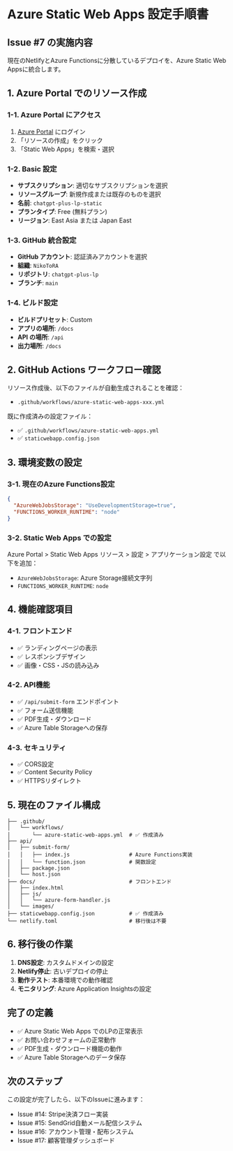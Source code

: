 # Azure Static Web Apps 設定手順書

## Issue #7 の実施内容

現在のNetlifyとAzure Functionsに分散しているデプロイを、Azure Static Web Appsに統合します。

## 1. Azure Portal でのリソース作成

### 1-1. Azure Portal にアクセス
1. [Azure Portal](https://portal.azure.com) にログイン
2. 「リソースの作成」をクリック
3. 「Static Web Apps」を検索・選択

### 1-2. Basic 設定
- **サブスクリプション**: 適切なサブスクリプションを選択
- **リソースグループ**: 新規作成または既存のものを選択
- **名前**: `chatgpt-plus-lp-static`
- **プランタイプ**: Free (無料プラン)
- **リージョン**: East Asia または Japan East

### 1-3. GitHub 統合設定
- **GitHub アカウント**: 認証済みアカウントを選択
- **組織**: `NikoToRA`
- **リポジトリ**: `chatgpt-plus-lp`
- **ブランチ**: `main`

### 1-4. ビルド設定
- **ビルドプリセット**: Custom
- **アプリの場所**: `/docs`
- **API の場所**: `/api`
- **出力場所**: `/docs`

## 2. GitHub Actions ワークフロー確認

リソース作成後、以下のファイルが自動生成されることを確認：
- `.github/workflows/azure-static-web-apps-xxx.yml`

既に作成済みの設定ファイル：
- ✅ `.github/workflows/azure-static-web-apps.yml`
- ✅ `staticwebapp.config.json`

## 3. 環境変数の設定

### 3-1. 現在のAzure Functions設定
```json
{
  "AzureWebJobsStorage": "UseDevelopmentStorage=true",
  "FUNCTIONS_WORKER_RUNTIME": "node"
}
```

### 3-2. Static Web Apps での設定
Azure Portal > Static Web Apps リソース > 設定 > アプリケーション設定 で以下を追加：
- `AzureWebJobsStorage`: Azure Storage接続文字列
- `FUNCTIONS_WORKER_RUNTIME`: `node`

## 4. 機能確認項目

### 4-1. フロントエンド
- ✅ ランディングページの表示
- ✅ レスポンシブデザイン
- ✅ 画像・CSS・JSの読み込み

### 4-2. API機能
- ✅ `/api/submit-form` エンドポイント
- ✅ フォーム送信機能
- ✅ PDF生成・ダウンロード
- ✅ Azure Table Storageへの保存

### 4-3. セキュリティ
- ✅ CORS設定
- ✅ Content Security Policy
- ✅ HTTPSリダイレクト

## 5. 現在のファイル構成

```
├── .github/
│   └── workflows/
│       └── azure-static-web-apps.yml  # ✅ 作成済み
├── api/
│   ├── submit-form/
│   │   ├── index.js                   # Azure Functions実装
│   │   └── function.json              # 関数設定
│   ├── package.json
│   └── host.json
├── docs/                              # フロントエンド
│   ├── index.html
│   ├── js/
│   │   └── azure-form-handler.js
│   └── images/
├── staticwebapp.config.json           # ✅ 作成済み
└── netlify.toml                       # 移行後は不要
```

## 6. 移行後の作業

1. **DNS設定**: カスタムドメインの設定
2. **Netlify停止**: 古いデプロイの停止
3. **動作テスト**: 本番環境での動作確認
4. **モニタリング**: Azure Application Insightsの設定

## 完了の定義

- ✅ Azure Static Web Apps でのLPの正常表示
- ✅ お問い合わせフォームの正常動作
- ✅ PDF生成・ダウンロード機能の動作
- ✅ Azure Table Storageへのデータ保存

## 次のステップ

この設定が完了したら、以下のIssueに進みます：
- Issue #14: Stripe決済フロー実装
- Issue #15: SendGrid自動メール配信システム
- Issue #16: アカウント管理・配布システム
- Issue #17: 顧客管理ダッシュボード 